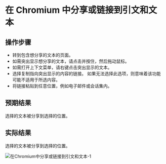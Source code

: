 # 在 Chromium 中分享或链接到引文和文本

## 操作步骤

- 转到包含想分享的文本的页面。
- 如需突出显示想分享的文本，请点击并按住，然后拖动鼠标。
- 如需打开上下文菜单，请右键点击突出显示的文本。
- 选择复制指向突出显示的内容的链接。
  如果无法选择此选项，则意味着该功能可能不适用于所选内容。
- 将链接粘贴到任意位置，例如电子邮件或会话集内。

## 预期结果

选择的文本被分享到选择的位置。

## 实际结果

选择的文本被分享到选择的位置。

![在Chromium中分享或链接到引文和文本-1](../img/在Chromium中分享或链接到引文和文本-1.png)
